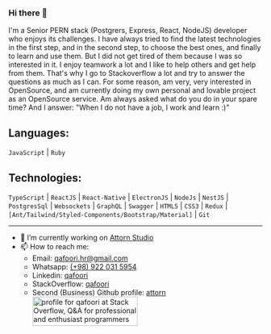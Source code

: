 ### Hi there 👋
I'm a Senior PERN stack (Postgrers, Express, React, NodeJS) developer who enjoys its challenges. I have always tried to find the latest technologies in the first step, and in the second step, to choose the best ones, and finally to learn and use them. But I did not get tired of them because I was so interested in it. I enjoy teamwork a lot and I like to help others and get help from them. That's why I go to Stackoverflow a lot and try to answer the questions as much as I can. For some reason, am very, very interested in OpenSource, and am currently doing my own personal and lovable project as an OpenSource service. Am always asked what do you do in your spare time? And I answer: "When I do not have a job, I work and learn :)"
## Languages:
`JavaScript` | `Ruby`
## Technologies:
`TypeScript` | `ReactJS` | `React-Native` | `ElectronJS` | `NodeJs` | `NestJS` | `PostgresSql` | `Websockets` | `GraphQL` | `Swagger` | `HTML5` | `CSS3` | `Redux` | `[Ant/Tailwind/Styled-Components/Bootstrap/Material]` | `Git` 
* * *
- 🔭 I’m currently working on [Attorn Studio](https://github.com/attorn/attorn-studio)
- 📫 How to reach me: 
  - Email: [qafoori.hr@gmail.com](mailto:qafoori.hr@gmail.com)
  - Whatsapp: [(+98) 922 031 5954](https://wa.me/989220315954?text=I'm%20comming%20from%20your%20Github%20profile)
  - Linkedin: [qafoori](https://www.linkedin.com/in/qafoori/)
  - StackOverflow: [qafoori](https://stackoverflow.com/users/14174769/qafoori)
  - Second (Business) Github profile: [attorn](https://github.com/attorn)
<a href="https://stackoverflow.com/users/14174769/qafoori"><img src="https://stackoverflow.com/users/flair/14174769.png?theme=dark" width="208" height="58" alt="profile for qafoori at Stack Overflow, Q&amp;A for professional and enthusiast programmers" title="profile for qafoori at Stack Overflow, Q&amp;A for professional and enthusiast programmers"></a>
